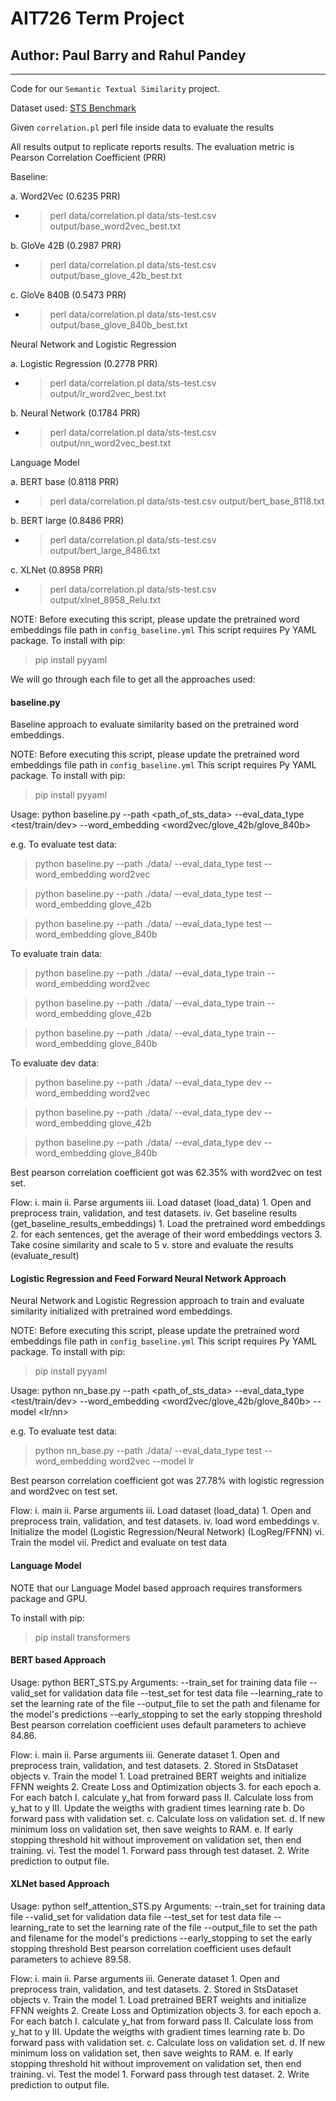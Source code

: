 # AIT726 Term Project
## Author: Paul Barry and Rahul Pandey
---

Code for our `Semantic Textual Similarity` project.

Dataset used: [STS Benchmark](http://ixa2.si.ehu.es/stswiki/index.php/STSbenchmark)

Given `correlation.pl` perl file inside data to evaluate the results

All results output to replicate reports results. The evaluation metric is Pearson Correlation Coefficient (PRR)

Baseline:

a. Word2Vec (0.6235 PRR)
  * > perl data/correlation.pl data/sts-test.csv output/base_word2vec_best.txt

b. GloVe 42B (0.2987 PRR)
  * > perl data/correlation.pl data/sts-test.csv output/base_glove_42b_best.txt

c. GloVe 840B (0.5473 PRR)
  * > perl data/correlation.pl data/sts-test.csv output/base_glove_840b_best.txt

Neural Network and Logistic Regression

a. Logistic Regression (0.2778 PRR)
  * > perl data/correlation.pl data/sts-test.csv output/lr_word2vec_best.txt

b. Neural Network (0.1784 PRR)
  * > perl data/correlation.pl data/sts-test.csv output/nn_word2vec_best.txt

Language Model

a. BERT base (0.8118 PRR)
  * > perl data/correlation.pl data/sts-test.csv output/bert_base_8118.txt

b. BERT large (0.8486 PRR)
  * > perl data/correlation.pl data/sts-test.csv output/bert_large_8486.txt

c. XLNet (0.8958 PRR)
  * > perl data/correlation.pl data/sts-test.csv output/xlnet_8958_Relu.txt

NOTE: Before executing this script, please update the pretrained word embeddings file path in `config_baseline.yml`
This script requires Py YAML package. To install with pip:
> pip install pyyaml

We will go through each file to get all the approaches used:


#### baseline.py
Baseline approach to evaluate similarity based on the pretrained word embeddings.

NOTE: Before executing this script, please update the pretrained word embeddings file path in `config_baseline.yml`
This script requires Py YAML package. To install with pip:
> pip install pyyaml

Usage: python baseline.py --path <path_of_sts_data> --eval_data_type <test/train/dev> --word_embedding <word2vec/glove_42b/glove_840b>

e.g.
To evaluate test data:
> python baseline.py --path ./data/ --eval_data_type test --word_embedding word2vec

> python baseline.py --path ./data/ --eval_data_type test --word_embedding glove_42b

> python baseline.py --path ./data/ --eval_data_type test --word_embedding glove_840b

To evaluate train data:
> python baseline.py --path ./data/ --eval_data_type train --word_embedding word2vec

> python baseline.py --path ./data/ --eval_data_type train --word_embedding glove_42b

> python baseline.py --path ./data/ --eval_data_type train --word_embedding glove_840b

To evaluate dev data:
> python baseline.py --path ./data/ --eval_data_type dev --word_embedding word2vec

> python baseline.py --path ./data/ --eval_data_type dev --word_embedding glove_42b

> python baseline.py --path ./data/ --eval_data_type dev --word_embedding glove_840b

Best pearson correlation coefficient got was 62.35% with word2vec on test set.

Flow:
i. main
ii. Parse arguments
iii. Load dataset  (load_data)
    1. Open and preprocess train, validation, and test datasets.
iv. Get baseline results (get_baseline_results_embeddings)
    1. Load the pretrained word embeddings
    2. for each sentences, get the average of their word embeddings vectors
    3. Take cosine similarity and scale to 5
v. store and evaluate the results (evaluate_result)


#### Logistic Regression and Feed Forward Neural Network Approach
Neural Network and Logistic Regression approach to train and evaluate similarity initialized with pretrained word embeddings.

NOTE: Before executing this script, please update the pretrained word embeddings file path in `config_baseline.yml`
This script requires Py YAML package. To install with pip:
> pip install pyyaml

Usage: python nn_base.py --path <path_of_sts_data> --eval_data_type <test/train/dev> --word_embedding <word2vec/glove_42b/glove_840b> --model <lr/nn>

e.g.
To evaluate test data:
> python nn_base.py --path ./data/ --eval_data_type test --word_embedding word2vec --model lr

Best pearson correlation coefficient got was 27.78% with logistic regression and word2vec on test set.

Flow:
i. main
ii. Parse arguments
iii. Load dataset  (load_data)
    1. Open and preprocess train, validation, and test datasets.
iv. load word embeddings
v. Initialize the model (Logistic Regression/Neural Network) (LogReg/FFNN)
vi. Train the model
vii. Predict and evaluate on test data

#### Language Model

NOTE that our Language Model based approach requires transformers package and GPU.

To install with pip:
> pip install transformers

#### BERT based Approach
Usage: python BERT_STS.py
Arguments:
    --train_set for training data file
    --valid_set for validation data file
    --test_set for test data file
    --learning_rate to set the learning rate of the file
    --output_file to set the path and filename for the model's predictions
    --early_stopping to set the early stopping threshold
Best pearson correlation coefficient uses default parameters to achieve 84.86.

Flow:
i. main
ii. Parse arguments
iii. Generate dataset
    1. Open and preprocess train, validation, and test datasets.
    2. Stored in StsDataset objects
v. Train the model
    1. Load pretrained BERT weights and initialize FFNN weights
    2. Create Loss and Optimization objects
    3. for each epoch
        a. For each batch
            I. calculate y_hat from forward pass
            II. Calculate loss from y_hat to y
            III. Update the weigths with gradient times learning rate
        b. Do forward pass with validation set.
        c. Calculate loss on validation set.
        d. If new minimum loss on validation set, then save weights to RAM.
        e. If early stopping threshold hit without improvement on validation set, then end training.
vi. Test the model
    1. Forward pass through test dataset.
    2. Write prediction to output file.


#### XLNet based Approach
Usage: python self_attention_STS.py
Arguments:
    --train_set for training data file
    --valid_set for validation data file
    --test_set for test data file
    --learning_rate to set the learning rate of the file
    --output_file to set the path and filename for the model's predictions
    --early_stopping to set the early stopping threshold
Best pearson correlation coefficient uses default parameters to achieve 89.58.

Flow:
i. main
ii. Parse arguments
iii. Generate dataset
    1. Open and preprocess train, validation, and test datasets.
    2. Stored in StsDataset objects
v. Train the model
    1. Load pretrained BERT weights and initialize FFNN weights
    2. Create Loss and Optimization objects
    3. for each epoch
        a. For each batch
            I. calculate y_hat from forward pass
            II. Calculate loss from y_hat to y
            III. Update the weigths with gradient times learning rate
        b. Do forward pass with validation set.
        c. Calculate loss on validation set.
        d. If new minimum loss on validation set, then save weights to RAM.
        e. If early stopping threshold hit without improvement on validation set, then end training.
vi. Test the model
    1. Forward pass through test dataset.
    2. Write prediction to output file.
